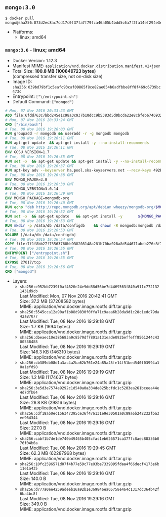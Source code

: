 ## `mongo:3.0`

```console
$ docker pull mongo@sha256:873d2ec8ac7cd17c0f37fa7f79fca46a05b4bdd5c6a7f2fa14ef294e3e3e4844
```

-	Platforms:
	-	linux; amd64

### `mongo:3.0` - linux; amd64

-	Docker Version: 1.12.3
-	Manifest MIME: `application/vnd.docker.distribution.manifest.v2+json`
-	Total Size: **100.8 MB (100849723 bytes)**  
	(compressed transfer size, not on-disk size)
-	Image ID: `sha256:039bd79bf1c5eafc93caf09865f8ce82ae054b6adfbbe8ff8f469c6739bc473c`
-	Entrypoint: `["\/entrypoint.sh"]`
-	Default Command: `["mongod"]`

```dockerfile
# Mon, 07 Nov 2016 20:33:23 GMT
ADD file:6fdd763c7bbd245e1c98a3c937b10dcc9b5383d5d0bcda22e8cbfeb6746932da in / 
# Mon, 07 Nov 2016 20:33:24 GMT
CMD ["/bin/bash"]
# Tue, 08 Nov 2016 19:26:03 GMT
RUN groupadd -r mongodb && useradd -r -g mongodb mongodb
# Tue, 08 Nov 2016 19:26:11 GMT
RUN apt-get update 	&& apt-get install -y --no-install-recommends 		numactl 	&& rm -rf /var/lib/apt/lists/*
# Tue, 08 Nov 2016 19:26:11 GMT
ENV GOSU_VERSION=1.7
# Tue, 08 Nov 2016 19:26:35 GMT
RUN set -x 	&& apt-get update && apt-get install -y --no-install-recommends ca-certificates wget && rm -rf /var/lib/apt/lists/* 	&& wget -O /usr/local/bin/gosu "https://github.com/tianon/gosu/releases/download/$GOSU_VERSION/gosu-$(dpkg --print-architecture)" 	&& wget -O /usr/local/bin/gosu.asc "https://github.com/tianon/gosu/releases/download/$GOSU_VERSION/gosu-$(dpkg --print-architecture).asc" 	&& export GNUPGHOME="$(mktemp -d)" 	&& gpg --keyserver ha.pool.sks-keyservers.net --recv-keys B42F6819007F00F88E364FD4036A9C25BF357DD4 	&& gpg --batch --verify /usr/local/bin/gosu.asc /usr/local/bin/gosu 	&& rm -r "$GNUPGHOME" /usr/local/bin/gosu.asc 	&& chmod +x /usr/local/bin/gosu 	&& gosu nobody true 	&& apt-get purge -y --auto-remove ca-certificates wget
# Tue, 08 Nov 2016 19:26:37 GMT
RUN apt-key adv --keyserver ha.pool.sks-keyservers.net --recv-keys 492EAFE8CD016A07919F1D2B9ECBEC467F0CEB10
# Tue, 08 Nov 2016 19:26:38 GMT
ENV MONGO_MAJOR=3.0
# Tue, 08 Nov 2016 19:26:38 GMT
ENV MONGO_VERSION=3.0.14
# Tue, 08 Nov 2016 19:26:39 GMT
ENV MONGO_PACKAGE=mongodb-org
# Tue, 08 Nov 2016 19:26:40 GMT
RUN echo "deb http://repo.mongodb.org/apt/debian wheezy/mongodb-org/$MONGO_MAJOR main" > /etc/apt/sources.list.d/mongodb-org.list
# Tue, 08 Nov 2016 19:26:52 GMT
RUN set -x 	&& apt-get update 	&& apt-get install -y 		${MONGO_PACKAGE}=$MONGO_VERSION 		${MONGO_PACKAGE}-server=$MONGO_VERSION 		${MONGO_PACKAGE}-shell=$MONGO_VERSION 		${MONGO_PACKAGE}-mongos=$MONGO_VERSION 		${MONGO_PACKAGE}-tools=$MONGO_VERSION 	&& rm -rf /var/lib/apt/lists/* 	&& rm -rf /var/lib/mongodb 	&& mv /etc/mongod.conf /etc/mongod.conf.orig
# Tue, 08 Nov 2016 19:26:53 GMT
RUN mkdir -p /data/db /data/configdb 	&& chown -R mongodb:mongodb /data/db /data/configdb
# Tue, 08 Nov 2016 19:26:53 GMT
VOLUME [/data/db /data/configdb]
# Tue, 08 Nov 2016 19:26:54 GMT
COPY file:7f1f8bb27f73563768bb938208148a281b70ba028a8d544671abcb276c8f741c in /entrypoint.sh 
# Tue, 08 Nov 2016 19:26:55 GMT
ENTRYPOINT ["/entrypoint.sh"]
# Tue, 08 Nov 2016 19:26:55 GMT
EXPOSE 27017/tcp
# Tue, 08 Nov 2016 19:26:56 GMT
CMD ["mongod"]
```

-	Layers:
	-	`sha256:c952bb7239f0af4620e24e9dd88d56be7d4469563f840a911c7721321431d9cb`  
		Last Modified: Mon, 07 Nov 2016 20:42:41 GMT  
		Size: 37.2 MB (37208582 bytes)  
		MIME: application/vnd.docker.image.rootfs.diff.tar.gzip
	-	`sha256:5545cca12a90af1b88d9830f0ffa71c9aaa6b28da9d1c28c1edc79da42a87077`  
		Last Modified: Tue, 08 Nov 2016 19:29:18 GMT  
		Size: 1.7 KB (1694 bytes)  
		MIME: application/vnd.docker.image.rootfs.diff.tar.gzip
	-	`sha256:dbeaec10e385683a9c8579df7801a131eade092beffeff8561244c4300538488`  
		Last Modified: Tue, 08 Nov 2016 19:29:19 GMT  
		Size: 146.3 KB (146310 bytes)  
		MIME: application/vnd.docker.image.rootfs.diff.tar.gzip
	-	`sha256:cb389db08d1a3ac4a2ba62b761e24a85a45fe14f51bed540f03994a18a1efd98`  
		Last Modified: Tue, 08 Nov 2016 19:29:19 GMT  
		Size: 1.2 MB (1174637 bytes)  
		MIME: application/vnd.docker.image.rootfs.diff.tar.gzip
	-	`sha256:3e5d3e7574e9292c1d540a0a334de825bcfdc1c5203ea261bceea44e4d7dfb64`  
		Last Modified: Tue, 08 Nov 2016 19:29:16 GMT  
		Size: 29.8 KB (29816 bytes)  
		MIME: application/vnd.docker.image.rootfs.diff.tar.gzip
	-	`sha256:cdf18ab0ec156347395ce36f476131e9e30501a0c89a6b242232fba3ee964344`  
		Last Modified: Tue, 08 Nov 2016 19:29:16 GMT  
		Size: 227.0 B  
		MIME: application/vnd.docker.image.rootfs.diff.tar.gzip
	-	`sha256:cabf1b7de1de740b49465b405cfac1eb626571ca377fc8aec88336b076f04b6a`  
		Last Modified: Tue, 08 Nov 2016 19:29:45 GMT  
		Size: 62.3 MB (62287968 bytes)  
		MIME: application/vnd.docker.image.rootfs.diff.tar.gzip
	-	`sha256:10fc2596571d07f4b77e59c77e03be7339895fdaa4f66decf4173e6b11e1a435`  
		Last Modified: Tue, 08 Nov 2016 19:29:16 GMT  
		Size: 140.0 B  
		MIME: application/vnd.docker.image.rootfs.diff.tar.gzip
	-	`sha256:d777a0ee4259adeeb16a92b1e369846ea65758e464c1317dc364b42f6ba4bc8f`  
		Last Modified: Tue, 08 Nov 2016 19:29:16 GMT  
		Size: 349.0 B  
		MIME: application/vnd.docker.image.rootfs.diff.tar.gzip
